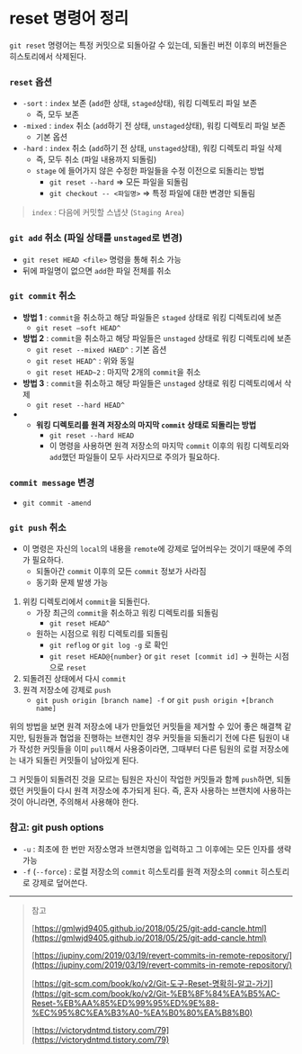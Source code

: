 # reset 명령어 정리

`git reset` 명령어는 특정 커밋으로 되돌아갈 수 있는데, 되돌린 버전 이후의 버전들은 히스토리에서 삭제된다.

### `reset` 옵션

- `-sort` : `index` 보존 (`add`한 상태, `staged`상태), 워킹 디렉토리 파일 보존
  - 즉, 모두 보존
- `-mixed` : `index` 취소 (`add`하기 전 상태, `unstaged`상태), 워킹 디렉토리 파일 보존
  - 기본 옵션
- `-hard` : `index` 취소 (`add`하기 전 상태, `unstaged`상태), 워킹 디렉토리 파일 삭제
  - 즉, 모두 취소 (파일 내용까지 되돌림)
  - `stage` 에 들어가지 않은 수정한 파일들을 수정 이전으로 되돌리는 방법
    - `git reset --hard` ⇒ 모든 파일을 되돌림
    - `git checkout -- <파일명>` ⇒ 특정 파일에 대한 변경만 되돌림

> `index` : 다음에 커밋할 스냅샷 (`Staging Area`)

### `git add` 취소 (파일 상태를 `unstaged`로 변경)

- `git reset HEAD <file>` 명령을 통해 취소 가능
- 뒤에 파일명이 없으면 `add`한 파일 전체를 취소

### `git commit` 취소

- **방법 1** : `commit`을 취소하고 해당 파일들은 `staged` 상태로 워킹 디렉토리에 보존
  - `git reset —soft HEAD^`
- **방법 2** : `commit`을 취소하고 해당 파일들은 `unstaged` 상태로 워킹 디렉토리에 보존
  - `git reset --mixed HAED^` : 기본 옵션
  - `git reset HEAD^` : 위와 동일
  - `git reset HEAD~2` : 마지막 2개의 `commit`을 취소
- **방법 3** : `commit`을 취소하고 해당 파일들은 `unstaged` 상태로 워킹 디렉토리에서 삭제
  - `git reset --hard HEAD^`
- - **워킹 디렉토리를 원격 저장소의 마지막 `commit` 상태로 되돌리는 방법**
    - `git reset --hard HEAD`
    - 이 명령을 사용하면 원격 저장소의 마지막 `commit` 이후의 워킹 디렉토리와 `add`했던 파일들이 모두 사라지므로 주의가 필요하다.

### `commit message` 변경

- `git commit -amend`

### `git push` 취소

- 이 명령은 자신의 `local`의 내용을 `remote`에 강제로 덮어씌우는 것이기 때문에 주의가 필요하다.
  - 되돌아간 `commit` 이후의 모든 `commit` 정보가 사라짐
  - 동기화 문제 발생 가능

1. 위킹 디렉토리에서 `commit`을 되돌린다.
   - 가장 최근의 `commit`을 취소하고 워킹 디렉토리를 되돌림
     - `git reset HEAD^`
   - 원하는 시점으로 워킹 디렉토리를 되돌림
     - `git reflog` or `git log -g` 로 확인
     - `git reset HEAD@{number}` or `git reset [commit id]` → 원하는 시점으로 `reset`
2. 되돌려진 상태에서 다시 `commit`
3. 원격 저장소에 강제로 `push`
   - `git push origin [branch name] -f` or `git push origin +[branch name]`

위의 방법을 보면 원격 저장소에 내가 만들었던 커밋들을 제거할 수 있어 좋은 해결책 같지만, 팀원들과 협업을 진행하는 브랜치인 경우 커밋들을 되돌리기 전에 다른 팀원이 내가 작성한 커밋들을 이미 `pull`해서 사용중이라면, 그때부터 다른 팀원의 로컬 저장소에는 내가 되돌린 커밋들이 남아있게 된다.

그 커밋들이 되돌려진 것을 모르는 팀원은 자신이 작업한 커밋들과 함께 `push`하면, 되돌렸던 커밋들이 다시 원격 저장소에 추가되게 된다. 즉, 혼자 사용하는 브랜치에 사용하는 것이 아니라면, 주의해서 사용해야 한다.

### 참고: git push options

- `-u` : 최초에 한 번만 저장소명과 브랜치명을 입력하고 그 이후에는 모든 인자를 생략 가능
- `-f` (`--force`) : 로컬 저장소의 `commit` 히스토리를 원격 저장소의 `commit` 히스토리로 강제로 덮어쓴다.

---

> 참고
>
> [https://gmlwjd9405.github.io/2018/05/25/git-add-cancle.html](https://gmlwjd9405.github.io/2018/05/25/git-add-cancle.html)
>
> [https://jupiny.com/2019/03/19/revert-commits-in-remote-repository/](https://jupiny.com/2019/03/19/revert-commits-in-remote-repository/)
>
> [https://git-scm.com/book/ko/v2/Git-도구-Reset-명확히-알고-가기](https://git-scm.com/book/ko/v2/Git-%EB%8F%84%EA%B5%AC-Reset-%EB%AA%85%ED%99%95%ED%9E%88-%EC%95%8C%EA%B3%A0-%EA%B0%80%EA%B8%B0)
>
> [https://victorydntmd.tistory.com/79](https://victorydntmd.tistory.com/79)
